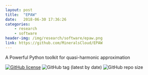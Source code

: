 ```yaml
---
layout: post
title:  "EPAW"
date:   2018-06-30 17:36:26
categories: 
    - research
    - software
header-img: /img/research/software/epaw.png
link: https://github.com/MineralsCloud/EPAW
---
```


A Powerful Python toolkit for quasi-harmonic approximation

 
  
<p>
<a href="https://github.com/MineralsCloud/EPAW/blob/master/LICENSE"><img alt="GitHub license" src="https://img.shields.io/github/license/MineralsCloud/EPAW.svg"></a>
<img alt="GitHub tag (latest by date)" src="https://img.shields.io/github/tag-date/MineralsCloud/EPAW.svg">
<img alt="GitHub repo size" src="https://img.shields.io/github/repo-size/MineralsCloud/EPAW.svg">
    </p>